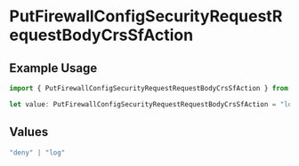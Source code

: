 # PutFirewallConfigSecurityRequestRequestBodyCrsSfAction

## Example Usage

```typescript
import { PutFirewallConfigSecurityRequestRequestBodyCrsSfAction } from "@vercel/sdk/models/putfirewallconfigop.js";

let value: PutFirewallConfigSecurityRequestRequestBodyCrsSfAction = "log";
```

## Values

```typescript
"deny" | "log"
```